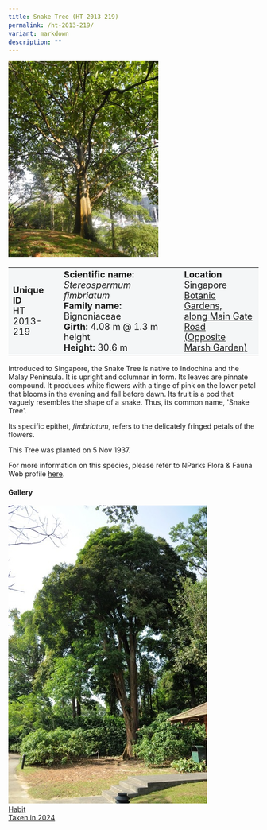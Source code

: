 ```yaml
---
title: Snake Tree (HT 2013 219)
permalink: /ht-2013-219/
variant: markdown
description: ""
---
```

<div class="isomer-image-wrapper">
<img style="width: 60%;" src="/images/heritage_trees_photos/terap_ht_2015_235-habit.jpg"> 
</div><table style="minWidth: 100px; font-size: 18px; background: #F4F6F7">
<tbody><tr>
<td rowspan="1" colspan="1">
<strong>Unique ID</strong>
<br>HT 2013-219
</td>
<td rowspan="1" colspan="1">
<strong>Scientific name:</strong> <em>Stereospermum fimbriatum</em> 
<br><strong>Family name:</strong> Bignoniaceae
<br><strong>Girth:</strong> 4.08 m @ 1.3 m height
<br><strong>Height: </strong>30.6 m
</td>
<td rowspan="1" colspan="1">
<strong>Location</strong><a href="https://www.onemap.gov.sg/?lat=1.3071900000034402&amp;lng=103.81711000000446">
<br>Singapore Botanic Gardens,<br> along Main Gate Road<br>(Opposite Marsh Garden)</a>
</td>
</tr>
</tbody></table>
<p>Introduced to Singapore, the Snake Tree is native to Indochina and the Malay Peninsula. It is upright and columnar in form. Its leaves are pinnate compound. It produces white flowers with a tinge of pink on the lower petal that blooms in the evening and fall before dawn. Its fruit is a pod that vaguely resembles the shape of a snake. Thus, its common name, 'Snake Tree'.
	
</p><p>Its specific epithet, <em>fimbriatum</em>, refers to the delicately fringed petals of the flowers.
	
</p><p>This Tree was planted on 5 Nov 1937. </p>
	
<p>For more information on this species, please refer to NParks Flora &amp; Fauna Web profile <a href="https://www.nparks.gov.sg/florafaunaweb/flora/3/1/3144">here</a>.</p>

<h4><b>Gallery</b></h4>
<div class="isomer-card-grid">
<a href="/images/Heritage_trees_photos/tulang_daing_ht_2001_22-habit.jpg" class="isomer-card">
<div class="isomer-card-image">
<div class="isomer-image-wrapper"><img src="/images/Heritage_trees_photos/tulang_daing_ht_2001_22-habit.jpg"></div></div>
<div class="isomer-card-body"><div class="isomer-card-title">Habit</div><div class="isomer-card-description">Taken in 2024</div></div></a><p></p></div>